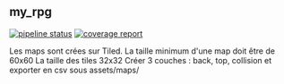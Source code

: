 ## my_rpg

[![pipeline status](https://gitlab.com/julienp17/my_rpg/badges/master/pipeline.svg)](https://gitlab.com/julienp17/my_rpg/commits/master)
[![coverage report](https://gitlab.com/julienp17/my_rpg/badges/master/coverage.svg)](https://gitlab.com/julienp17/my_rpg/commits/master)

Les maps sont crées sur Tiled.
La taille minimum d'une map doit être de 60x60
La taille des tiles 32x32
Créer 3 couches : back, top, collision et exporter en csv sous assets/maps/